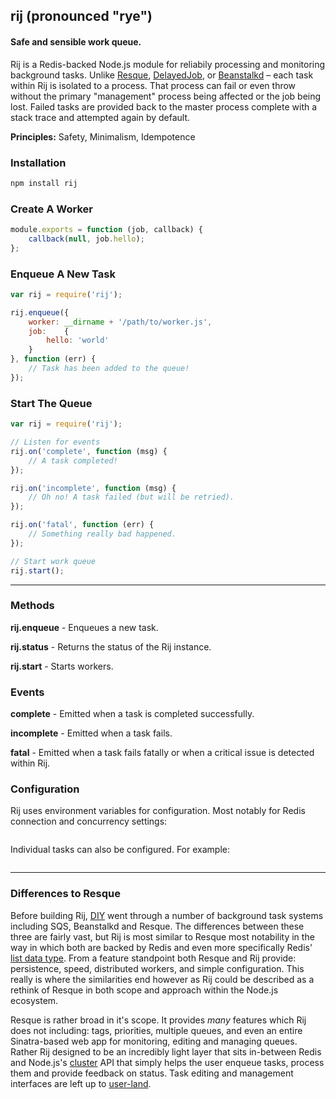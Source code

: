 ## rij (pronounced "rye")
#### Safe and sensible work queue.

Rij is a Redis-backed Node.js module for reliabily processing and monitoring background tasks. Unlike [Resque](https://github.com/resque/resque), [DelayedJob](https://github.com/tobi/delayed_job), or [Beanstalkd](http://kr.github.io/beanstalkd/) – each task within Rij is isolated to a process. That process can fail or even throw without the primary "management" process being affected or the job being lost. Failed tasks are provided back to the master process complete with a stack trace and attempted again by default.

**Principles:** Safety, Minimalism, Idempotence

### Installation
```bash
npm install rij
```

### Create A Worker
```javascript
module.exports = function (job, callback) {
    callback(null, job.hello);
};
```

### Enqueue A New Task
```javascript
var rij = require('rij');

rij.enqueue({
    worker: __dirname + '/path/to/worker.js',
    job:    {
        hello: 'world'
    }
}, function (err) {
    // Task has been added to the queue!
});
```

### Start The Queue
```javascript
var rij = require('rij');

// Listen for events
rij.on('complete', function (msg) {
    // A task completed!
});

rij.on('incomplete', function (msg) {
    // Oh no! A task failed (but will be retried).
});

rij.on('fatal', function (err) {
    // Something really bad happened.
});

// Start work queue
rij.start();
```

---

### Methods
**rij.enqueue** - Enqueues a new task.

**rij.status** - Returns the status of the Rij instance.

**rij.start** - Starts workers.


### Events
**complete** - Emitted when a task is completed successfully.

**incomplete** - Emitted when a task fails.

**fatal** - Emitted when a task fails fatally or when a critical issue is detected within Rij.


### Configuration
Rij uses environment variables for configuration. Most notably for Redis connection and concurrency settings:
```bash

```

Individual tasks can also be configured. For example:
```javascript

```

---

### Differences to Resque
Before building Rij, [DIY](https://diy.org) went through a number of background task systems including SQS, Beanstalkd and Resque. The differences between these three are fairly vast, but Rij is most similar to Resque most notability in the way in which both are backed by Redis and even more specifically Redis' [list data type](http://redis.io/topics/data-types). From a feature standpoint both Resque and Rij provide: persistence, speed, distributed workers, and simple configuration. This really is where the similarities end however as Rij could be described as a rethink of Resque in both scope and approach within the Node.js ecosystem.

Resque is rather broad in it's scope. It provides *many* features which Rij does not including: tags, priorities, multiple queues, and even an entire Sinatra-based web app for monitoring, editing and managing queues. Rather Rij designed to be an incredibly light layer that sits in-between Redis and Node.js's [cluster](http://nodejs.org/api/cluster.html) API that simply helps the user enqueue tasks, process them and provide feedback on status. Task editing and management interfaces are left up to [user-land](https://npmjs.org).
